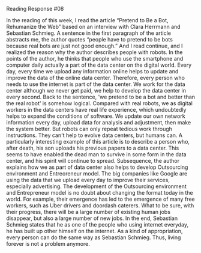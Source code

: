 Reading Response #08

In the reading of this week, I read the article “Pretend to Be a Bot, Rehumanize the Web” based on an interview with Clara Herrmann and Sebastian Schmieg. A sentence in the first paragraph of the article abstracts me, the author quotes “people have to pretend to be bots because real bots are just not good enough.” And I read continue, and I realized the reason why the author describes people with robots. In the points of the author, he thinks that people who use the smartphone and computer daily actually a part of the data center on the digital world. Every day, every time we upload any information online helps to update and improve the data of the online data center. Therefore, every person who needs to use the internet is part of the data center. We work for the data center although we never get paid, we help to develop the data center in every second. Back to the sentence, 'we pretend to be a bot and better than the real robot' is somehow logical. Compared with real robots, we as digital workers in the data centers have real life experience, which undoubtedly helps to expand the conditions of software. We update our own network information every day, upload data for analysis and adjustment, then make the system better. But robots can only repeat tedious work through instructions. They can't help to evolve data centers, but humans can. A particularly interesting example of this article is to describe a person who, after death, his son uploads his previous papers to a data center. This seems to have enabled the dead man to survive in some form in the data center, and his spirit will continue to spread. Subsequence, the author explains how we as part of data center also helps to develop Outsourcing environment and Entreoreneur model. The big companies like Google are using the data that we upload every day to improve their services, especially advertising. The development of the Outsourcing environment and Entrepreneur model is no doubt about changing the format today in the world. For example, their emergence has led to the emergence of many free workers, such as Uber drivers and doordash caterers. What to be sure, with their progress, there will be a large number of existing human jobs disappear, but also a large number of new jobs. In the end, Sebastian Schmieg states that he as one of the people who using internet everyday, he has built up other himself on the internet. As a kind of appropriation, every person can do the same way as Sebastian Schmieg. Thus, living forever is not a problem anymore. 




